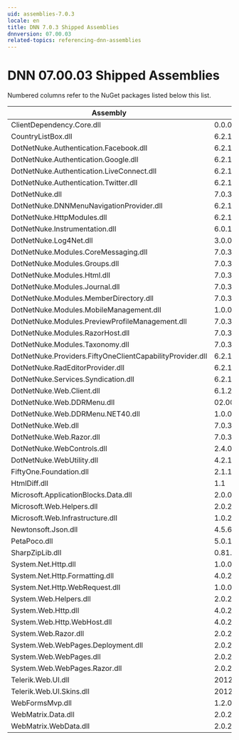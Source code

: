 ```yaml
---
uid: assemblies-7.0.3
locale: en
title: DNN 7.0.3 Shipped Assemblies
dnnversion: 07.00.03
related-topics: referencing-dnn-assemblies
---
```


# DNN 07.00.03 Shipped Assemblies

Numbered columns refer to the NuGet packages listed below this list.

|**Assembly**|**Version**|
|---|---|
|ClientDependency.Core.dll|0.0.0.0|
|CountryListBox.dll|6.2.1.11|
|DotNetNuke.Authentication.Facebook.dll|6.2.1.11|
|DotNetNuke.Authentication.Google.dll|6.2.1.11|
|DotNetNuke.Authentication.LiveConnect.dll|6.2.1.11|
|DotNetNuke.Authentication.Twitter.dll|6.2.1.11|
|DotNetNuke.dll|7.0.3.64|
|DotNetNuke.DNNMenuNavigationProvider.dll|6.2.1.11|
|DotNetNuke.HttpModules.dll|6.2.1.11|
|DotNetNuke.Instrumentation.dll|6.0.1.0|
|DotNetNuke.Log4Net.dll|3.0.0.0|
|DotNetNuke.Modules.CoreMessaging.dll|7.0.3.64|
|DotNetNuke.Modules.Groups.dll|7.0.3.64|
|DotNetNuke.Modules.Html.dll|7.0.3.64|
|DotNetNuke.Modules.Journal.dll|7.0.3.64|
|DotNetNuke.Modules.MemberDirectory.dll|7.0.3.64|
|DotNetNuke.Modules.MobileManagement.dll|1.0.0.0|
|DotNetNuke.Modules.PreviewProfileManagement.dll|7.0.3.64|
|DotNetNuke.Modules.RazorHost.dll|7.0.3.64|
|DotNetNuke.Modules.Taxonomy.dll|7.0.3.64|
|DotNetNuke.Providers.FiftyOneClientCapabilityProvider.dll|6.2.1.11|
|DotNetNuke.RadEditorProvider.dll|6.2.1.11|
|DotNetNuke.Services.Syndication.dll|6.2.1.11|
|DotNetNuke.Web.Client.dll|6.1.2.0|
|DotNetNuke.Web.DDRMenu.dll|02.00.00.01|
|DotNetNuke.Web.DDRMenu.NET40.dll|1.0.0.0|
|DotNetNuke.Web.dll|7.0.3.64|
|DotNetNuke.Web.Razor.dll|7.0.3.64|
|DotNetNuke.WebControls.dll|2.4.0.598|
|DotNetNuke.WebUtility.dll|4.2.1.783|
|FiftyOne.Foundation.dll|2.1.12.2|
|HtmlDiff.dll|1.1|
|Microsoft.ApplicationBlocks.Data.dll|2.0.0.0|
|Microsoft.Web.Helpers.dll|2.0.20710.0|
|Microsoft.Web.Infrastructure.dll|1.0.20105.407|
|Newtonsoft.Json.dll|4.5.6.14930|
|PetaPoco.dll|5.0.1.17400|
|SharpZipLib.dll|0.81.0.1407|
|System.Net.Http.dll|1.0.0.0|
|System.Net.Http.Formatting.dll|4.0.20710.0|
|System.Net.Http.WebRequest.dll|1.0.0.0|
|System.Web.Helpers.dll|2.0.20126.16343|
|System.Web.Http.dll|4.0.20710.0|
|System.Web.Http.WebHost.dll|4.0.20710.0|
|System.Web.Razor.dll|2.0.20126.16343|
|System.Web.WebPages.Deployment.dll|2.0.20710.0|
|System.Web.WebPages.dll|2.0.20710.0|
|System.Web.WebPages.Razor.dll|2.0.20126.16343|
|Telerik.Web.UI.dll|2012.3.1205.40|
|Telerik.Web.UI.Skins.dll|2012.3.1205.40|
|WebFormsMvp.dll|1.2.0.0|
|WebMatrix.Data.dll|2.0.20126.16343|
|WebMatrix.WebData.dll|2.0.20126.16343|

